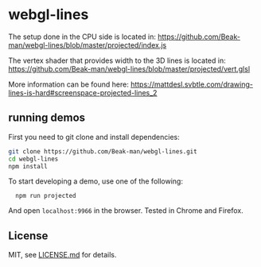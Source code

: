 # webgl-lines

The setup done in the CPU side is located in:
https://github.com/Beak-man/webgl-lines/blob/master/projected/index.js

The vertex shader that provides width to the 3D lines is located in:
https://github.com/Beak-man/webgl-lines/blob/master/projected/vert.glsl

More information can be found here:
https://mattdesl.svbtle.com/drawing-lines-is-hard#screenspace-projected-lines_2

## running demos

First you need to git clone and install dependencies:

```sh
git clone https://github.com/Beak-man/webgl-lines.git
cd webgl-lines
npm install
```

To start developing a demo, use one of the following:

```
  npm run projected
```

And open `localhost:9966` in the browser. Tested in Chrome and Firefox.

## License

MIT, see [LICENSE.md](http://github.com/mattdesl/webgl-lines/blob/master/LICENSE.md) for details.
